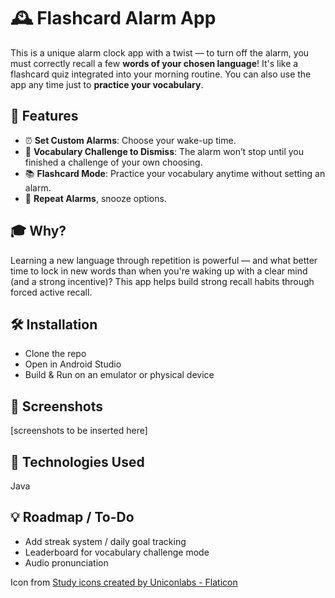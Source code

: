 # 🕰️ Flashcard Alarm App

This is a unique alarm clock app with a twist — to turn off the alarm, you must correctly recall a few **words of your chosen language**! It's like a flashcard quiz integrated into your morning routine. You can also use the app any time just to **practice your vocabulary**.

## 🚀 Features

- ⏰ **Set Custom Alarms**: Choose your wake-up time.
- 🧠 **Vocabulary Challenge to Dismiss**: The alarm won’t stop until you finished a challenge of your own choosing.
- 📚 **Flashcard Mode**: Practice your vocabulary anytime without setting an alarm.
- 🔔 **Repeat Alarms**, snooze options.

## 🎓 Why?

Learning a new language through repetition is powerful — and what better time to lock in new words than when you're waking up with a clear mind (and a strong incentive)? This app helps build strong recall habits through forced active recall.

## 🛠️ Installation

- Clone the repo
- Open in Android Studio
- Build & Run on an emulator or physical device

## 📸 Screenshots

[screenshots to be inserted here]

## 🔧 Technologies Used

Java

## 💡 Roadmap / To-Do

- Add streak system / daily goal tracking
- Leaderboard for vocabulary challenge mode
- Audio pronunciation

Icon from <a href="https://www.flaticon.com/free-icons/study" title="study icons">Study icons created by Uniconlabs - Flaticon</a>